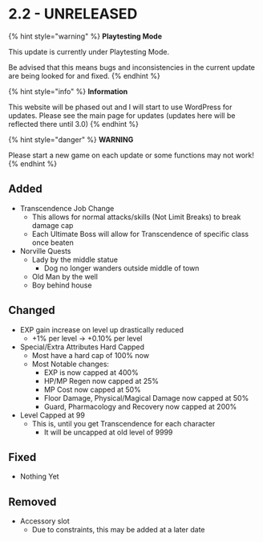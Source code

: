 # 2.2 - UNRELEASED



{% hint style="warning" %}
**Playtesting Mode**

This update is currently under Playtesting Mode. 

Be advised that this means bugs and inconsistencies in the current update are being looked for and fixed.
{% endhint %}

{% hint style="info" %}
**Information**

This website will be phased out and I will start to use WordPress for updates. Please see the main page for updates \(updates here will be reflected there until 3.0\)
{% endhint %}

{% hint style="danger" %}
**WARNING**

Please start a new game on each update or some functions may not work!
{% endhint %}

## Added

* Transcendence Job Change
  * This allows for normal attacks/skills \(Not Limit Breaks\) to break damage cap
  * Each Ultimate Boss will allow for Transcendence of specific class once beaten
* Norville Quests
  * Lady by the middle statue
    * Dog no longer wanders outside middle of town
  * Old Man by the well
  * Boy behind house

## Changed

* EXP gain increase on level up drastically reduced
  *  +1% per level  -&gt; +0.10% per level
* Special/Extra Attributes Hard Capped
  * Most have a hard cap of 100% now
  * Most Notable changes:
    * EXP is now capped at 400%
    * HP/MP Regen now capped at 25%
    * MP Cost now capped at 50%
    * Floor Damage, Physical/Magical Damage now capped at 50%
    * Guard, Pharmacology and Recovery now capped at 200%
* Level Capped at 99
  * This is, until you get Transcendence for each character
    * It will be uncapped at old level of 9999

## Fixed

* Nothing Yet

## Removed

* Accessory slot
  * Due to constraints, this may be added at a later date

